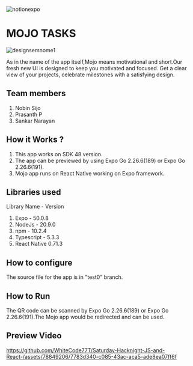 
![notionexpo](https://github.com/TH-Activities/saturday-hack-night-template/assets/90635335/c35eb3eb-c105-4e4a-ac11-36dcda7bca67)




# MOJO TASKS
 ![designsemnome1](https://github.com/WhiteCode77T/Saturday-Hacknight-JS-and-React-/assets/143606368/ec000f72-4834-4806-9cb3-e189cc8f587a)


As in the name of the app itself,Mojo means motivational and short.Our fresh new UI is designed to keep you motivated and focused.  Get a clear view of your projects, celebrate milestones with a satisfying design.
## Team members
1. Nobin Sijo
2. Prasanth P
3. Sankar Narayan

## How it Works ?
1. This app works on SDK 48 version.
2. The app can be previewed by using Expo Go 2.26.6(189) or Expo Go 2.26.6(191).
3. Mojo app runs on React Native working on Expo framework.
## Libraries used
Library Name - Version
1. Expo - 50.0.8
2. NodeJs - 20.9.0
3. npm - 10.2.4
4. Typescript - 5.3.3
5. React Native 0.71.3
## How to configure
The source file for the app is in "test0" branch.
## How to Run
The QR code can be scanned by Expo Go 2.26.6(189) or Expo Go 2.26.6(191).The Mojo app would be redirected and can be used.
## Preview Video

https://github.com/WhiteCode77T/Saturday-Hacknight-JS-and-React-/assets/78849206/7783d340-c085-43ac-aca5-ade8ea07ff6f

